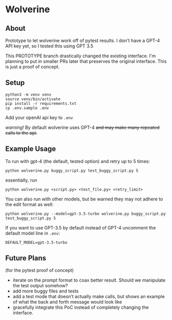 # Wolverine

## About

Prototype to let wolverine work off of pytest results.
I don't have a GPT-4 API key yet, so I tested this using GPT 3.5

This PROTOTYPE branch drastically changed the existing interface. I'm planning to put in smaller PRs later that preserves the original interface. This is just a proof of concept.


## Setup

    python3 -m venv venv
    source venv/bin/activate
    pip install -r requirements.txt
    cp .env.sample .env

Add your openAI api key to `.env`

_warning!_ By default wolverine uses GPT-4 ~~and may make many repeated calls to the api.~~

## Example Usage

To run with gpt-4 (the default, tested option) and retry up to 5 times:

    python wolverine.py buggy_script.py test_buggy_script.py 5
    
essentially, run 

    python wolverine.py <script.py> <test_file.py> <retry_limit>
    
You can also run with other models, but be warned they may not adhere to the edit format as well:

    python wolverine.py --model=gpt-3.5-turbo wolverine.py buggy_script.py test_buggy_script.py 5

If you want to use GPT-3.5 by default instead of GPT-4 uncomment the default model line in `.env`:

    DEFAULT_MODEL=gpt-3.5-turbo

## Future Plans

(for the pytest proof of concept)
- iterate on the prompt format to coax better result. Should we manipulate the test output somehow?
- add more buggy files and tests
- add a test mode that doesn't actually make calls, but shows an example of what the back and forth message would look like
- gracefully integrate this PoC instead of completely changing the interface.

